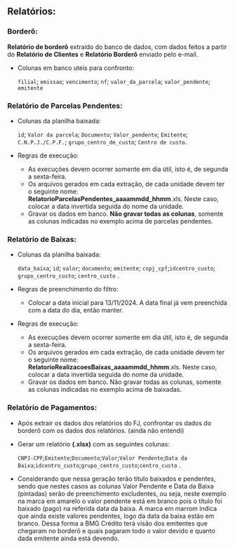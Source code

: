 ## Relatórios:

### Borderô:

**Relatório de borderô** extraído do banco de dados, com dados feitos a partir do **Relatório de Clientes** e **Relatório Borderô** enviado pelo e-mail.

- Colunas em banco uteis para confronto:
    
    `filial`; `emissao`; `vencimento`; `nf`; `valor_da_parcela`; `valor_pendente`; `emitente` 
    

### Relatório de Parcelas Pendentes:

- Colunas da planilha baixada:
    
    `id`; `Valor da parcela`; `Documento`; `Valor_pendente`; `Emitente`; `C.N.P.J./C.P.F.`; `grupo_centro_de_custo`; `Centro de custo`.
    
- Regras de execução:
    - As execuções devem ocorrer somente em dia útil, isto é, de segunda a sexta-feira.
    - Os arquivos gerados em cada extração, de cada unidade devem ter o seguinte nome: **RelatorioParcelasPendentes_aaaammdd_hhmm**.xls. Neste caso, colocar a data invertida seguida do nome da unidade.
    - Gravar os dados em banco. **Não gravar todas as colunas**, somente as colunas indicadas no
    exemplo acima de parcelas pendentes.

### Relatório de Baixas:

- Colunas da planilha baixada:
    
    `data_baixa`; `id`; `valor`; `documento`; `emitente`; `cnpj_cpf`;`idcentro_custo`; `grupo_centro_custo`; `centro_custo` .
    
- Regras de preenchimento do filtro:
    - Colocar a data inicial para 13/11/2024. A data final já vem preenchida com a data do dia, então manter.
- Regras de execução:
    - As execuções devem ocorrer somente em dia útil, isto é, de segunda a sexta-feira.
    - Os arquivos gerados em cada extração, de cada unidade devem ter o seguinte nome: **RelatorioRealizacoesBaixas_aaaammdd_hhmm**.xls. Neste caso, colocar a data invertida seguida do nome da unidade.
    - Gravar os dados em banco. Não gravar todas as colunas, somente as colunas indicadas no exemplo acima de baixadas.

### Relatório de Pagamentos:

- Após extrair os dados dos relatórios do FJ, confrontar os dados do borderô com os dados dos relatórios. (ainda não entendi)
- Gerar um relatório **(.xlsx)** com as seguintes colunas:
    
    `CNPJ-CPF`;`Emitente`;`Documento`;`Valor`;`Valor Pendente`;`Data da Baixa`;`idcentro_custo`;`grupo_centro_custo`;`centro_custo` .
    
- Considerando que nessa geração terão título baixados e pendentes, sendo que nestes casos as colunas
Valor Pendente e Data da Baixa (pintadas) serão de preenchimento excludentes, ou seja, neste exemplo
na marca em amarelo o valor pendente está em branco pois o título foi baixado (pago) na referida data
da baixa. A marca em marrom indica que ainda existe valores pendentes, logo da data da baixa estão em
branco. Dessa forma a BMG Crédito terá visão dos emitentes que chegaram no borderô e quais pagaram
todo o valor devido e quanto dada emitente ainda está devendo.